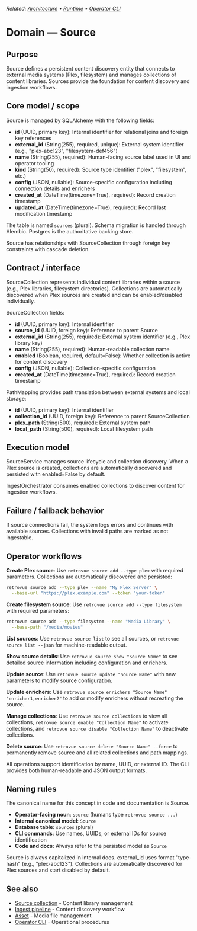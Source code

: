 _Related: [Architecture](../architecture/ArchitectureOverview.md) • [Runtime](../runtime/ChannelManager.md) • [Operator CLI](../operator/CLI.md)_

# Domain — Source

## Purpose

Source defines a persistent content discovery entity that connects to external media systems (Plex, filesystem) and manages collections of content libraries. Sources provide the foundation for content discovery and ingestion workflows.

## Core model / scope

Source is managed by SQLAlchemy with the following fields:

- **id** (UUID, primary key): Internal identifier for relational joins and foreign key references
- **external_id** (String(255), required, unique): External system identifier (e.g., "plex-abc123", "filesystem-def456")
- **name** (String(255), required): Human-facing source label used in UI and operator tooling
- **kind** (String(50), required): Source type identifier ("plex", "filesystem", etc.)
- **config** (JSON, nullable): Source-specific configuration including connection details and enrichers
- **created_at** (DateTime(timezone=True), required): Record creation timestamp
- **updated_at** (DateTime(timezone=True), required): Record last modification timestamp

The table is named `sources` (plural). Schema migration is handled through Alembic. Postgres is the authoritative backing store.

Source has relationships with SourceCollection through foreign key constraints with cascade deletion.

## Contract / interface

SourceCollection represents individual content libraries within a source (e.g., Plex libraries, filesystem directories). Collections are automatically discovered when Plex sources are created and can be enabled/disabled individually.

SourceCollection fields:

- **id** (UUID, primary key): Internal identifier
- **source_id** (UUID, foreign key): Reference to parent Source
- **external_id** (String(255), required): External system identifier (e.g., Plex library key)
- **name** (String(255), required): Human-readable collection name
- **enabled** (Boolean, required, default=False): Whether collection is active for content discovery
- **config** (JSON, nullable): Collection-specific configuration
- **created_at** (DateTime(timezone=True), required): Record creation timestamp

PathMapping provides path translation between external systems and local storage:

- **id** (UUID, primary key): Internal identifier
- **collection_id** (UUID, foreign key): Reference to parent SourceCollection
- **plex_path** (String(500), required): External system path
- **local_path** (String(500), required): Local filesystem path

## Execution model

SourceService manages source lifecycle and collection discovery. When a Plex source is created, collections are automatically discovered and persisted with enabled=False by default.

IngestOrchestrator consumes enabled collections to discover content for ingestion workflows.

## Failure / fallback behavior

If source connections fail, the system logs errors and continues with available sources. Collections with invalid paths are marked as not ingestable.

## Operator workflows

**Create Plex source**: Use `retrovue source add --type plex` with required parameters. Collections are automatically discovered and persisted:

```bash
retrovue source add --type plex --name "My Plex Server" \
  --base-url "https://plex.example.com" --token "your-token"
```

**Create filesystem source**: Use `retrovue source add --type filesystem` with required parameters:

```bash
retrovue source add --type filesystem --name "Media Library" \
  --base-path "/media/movies"
```

**List sources**: Use `retrovue source list` to see all sources, or `retrovue source list --json` for machine-readable output.

**Show source details**: Use `retrovue source show "Source Name"` to see detailed source information including configuration and enrichers.

**Update source**: Use `retrovue source update "Source Name"` with new parameters to modify source configuration.

**Update enrichers**: Use `retrovue source enrichers "Source Name" "enricher1,enricher2"` to add or modify enrichers without recreating the source.

**Manage collections**: Use `retrovue source collections` to view all collections, `retrovue source enable "Collection Name"` to activate collections, and `retrovue source disable "Collection Name"` to deactivate collections.

**Delete source**: Use `retrovue source delete "Source Name" --force` to permanently remove source and all related collections and path mappings.

All operations support identification by name, UUID, or external ID. The CLI provides both human-readable and JSON output formats.

## Naming rules

The canonical name for this concept in code and documentation is Source.

- **Operator-facing noun**: `source` (humans type `retrovue source ...`)
- **Internal canonical model**: `Source`
- **Database table**: `sources` (plural)
- **CLI commands**: Use names, UUIDs, or external IDs for source identification
- **Code and docs**: Always refer to the persisted model as `Source`

Source is always capitalized in internal docs. external_id uses format "type-hash" (e.g., "plex-abc123"). Collections are automatically discovered for Plex sources and start disabled by default.

## See also

- [Source collection](SourceCollection.md) - Content library management
- [Ingest pipeline](IngestPipeline.md) - Content discovery workflow
- [Asset](Asset.md) - Media file management
- [Operator CLI](../operator/CLI.md) - Operational procedures
